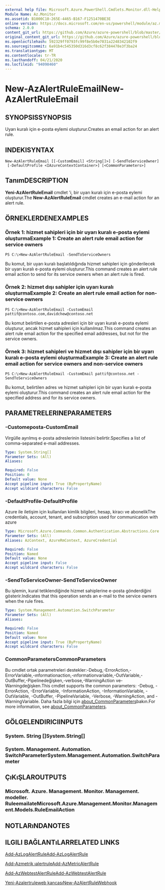 ```yaml
---
external help file: Microsoft.Azure.PowerShell.Cmdlets.Monitor.dll-Help.xml
Module Name: Az.Monitor
ms.assetid: B1000C10-265E-4465-B167-F1251470BE3E
online version: https://docs.microsoft.com/en-us/powershell/module/az.monitor/new-azalertruleemail
schema: 2.0.0
content_git_url: https://github.com/Azure/azure-powershell/blob/master/src/Monitor/Monitor/help/New-AzAlertRuleEmail.md
original_content_git_url: https://github.com/Azure/azure-powershell/blob/master/src/Monitor/Monitor/help/New-AzAlertRuleEmail.md
ms.openlocfilehash: 592329ff0793fc99f8e5b0e7031a2248342102f9
ms.sourcegitcommit: 6a91b4c545350d316d3cf8c62f384478e3f3ba24
ms.translationtype: MT
ms.contentlocale: tr-TR
ms.lasthandoff: 04/21/2020
ms.locfileid: "94098460"
---
```

# <span data-ttu-id="80088-101">New-AzAlertRuleEmail</span><span class="sxs-lookup"><span data-stu-id="80088-101">New-AzAlertRuleEmail</span></span>

## <span data-ttu-id="80088-102">SYNOPSIS</span><span class="sxs-lookup"><span data-stu-id="80088-102">SYNOPSIS</span></span>
<span data-ttu-id="80088-103">Uyarı kuralı için e-posta eylemi oluşturur.</span><span class="sxs-lookup"><span data-stu-id="80088-103">Creates an email action for an alert rule.</span></span>

## <span data-ttu-id="80088-104">INDEKI</span><span class="sxs-lookup"><span data-stu-id="80088-104">SYNTAX</span></span>

```
New-AzAlertRuleEmail [[-CustomEmail] <String[]>] [-SendToServiceOwner]
 [-DefaultProfile <IAzureContextContainer>] [<CommonParameters>]
```

## <span data-ttu-id="80088-105">Tanım</span><span class="sxs-lookup"><span data-stu-id="80088-105">DESCRIPTION</span></span>
<span data-ttu-id="80088-106">**Yeni-AzAlertRuleEmail** cmdlet 'i, bir uyarı kuralı için e-posta eylemi oluşturur.</span><span class="sxs-lookup"><span data-stu-id="80088-106">The **New-AzAlertRuleEmail** cmdlet creates an e-mail action for an alert rule.</span></span>

## <span data-ttu-id="80088-107">ÖRNEKLERDEN</span><span class="sxs-lookup"><span data-stu-id="80088-107">EXAMPLES</span></span>

### <span data-ttu-id="80088-108">Örnek 1: hizmet sahipleri için bir uyarı kuralı e-posta eylemi oluşturma</span><span class="sxs-lookup"><span data-stu-id="80088-108">Example 1: Create an alert rule email action for service owners</span></span>
```
PS C:\>New-AzAlertRuleEmail -SendToServiceOwners
```

<span data-ttu-id="80088-109">Bu komut, bir uyarı kuralı başlatıldığında hizmet sahipleri için gönderilecek bir uyarı kuralı e-posta eylemi oluşturur.</span><span class="sxs-lookup"><span data-stu-id="80088-109">This command creates an alert rule email action to send for its service owners when an alert rule is fired.</span></span>

### <span data-ttu-id="80088-110">Örnek 2: hizmet dışı sahipler için uyarı kuralı oluşturma</span><span class="sxs-lookup"><span data-stu-id="80088-110">Example 2: Create an alert rule email action for non-service owners</span></span>
```
PS C:\>New-AzAlertRuleEmail -CustomEmail pattif@contoso.com,davidchew@contoso.net
```

<span data-ttu-id="80088-111">Bu komut belirtilen e-posta adresleri için bir uyarı kuralı e-posta eylemi oluşturur, ancak hizmet sahipleri için kullanılmaz.</span><span class="sxs-lookup"><span data-stu-id="80088-111">This command creates an alert rule email action for the specified email addresses, but not for the service owners.</span></span>

### <span data-ttu-id="80088-112">Örnek 3: hizmet sahipleri ve hizmet dışı sahipler için bir uyarı kuralı e-posta eylemi oluşturma</span><span class="sxs-lookup"><span data-stu-id="80088-112">Example 3: Create an alert rule email action for service owners and non-service owners</span></span>
```
PS C:\>New-AzAlertRuleEmail -CustomEmail pattif@contoso.net -SendToServiceOwners
```

<span data-ttu-id="80088-113">Bu komut, belirtilen adres ve hizmet sahipleri için bir uyarı kuralı e-posta eylemi oluşturur.</span><span class="sxs-lookup"><span data-stu-id="80088-113">This command creates an alert rule email action for the specified address and for its service owners.</span></span>

## <span data-ttu-id="80088-114">PARAMETRELERINE</span><span class="sxs-lookup"><span data-stu-id="80088-114">PARAMETERS</span></span>

### <span data-ttu-id="80088-115">-Customeposta</span><span class="sxs-lookup"><span data-stu-id="80088-115">-CustomEmail</span></span>
<span data-ttu-id="80088-116">Virgülle ayrılmış e-posta adreslerinin listesini belirtir.</span><span class="sxs-lookup"><span data-stu-id="80088-116">Specifies a list of comma-separated e-mail addresses.</span></span>

```yaml
Type: System.String[]
Parameter Sets: (All)
Aliases:

Required: False
Position: 0
Default value: None
Accept pipeline input: True (ByPropertyName)
Accept wildcard characters: False
```

### <span data-ttu-id="80088-117">-DefaultProfile</span><span class="sxs-lookup"><span data-stu-id="80088-117">-DefaultProfile</span></span>
<span data-ttu-id="80088-118">Azure ile iletişim için kullanılan kimlik bilgileri, hesap, kiracı ve abonelik</span><span class="sxs-lookup"><span data-stu-id="80088-118">The credentials, account, tenant, and subscription used for communication with azure</span></span>

```yaml
Type: Microsoft.Azure.Commands.Common.Authentication.Abstractions.Core.IAzureContextContainer
Parameter Sets: (All)
Aliases: AzContext, AzureRmContext, AzureCredential

Required: False
Position: Named
Default value: None
Accept pipeline input: False
Accept wildcard characters: False
```

### <span data-ttu-id="80088-119">-SendToServiceOwner</span><span class="sxs-lookup"><span data-stu-id="80088-119">-SendToServiceOwner</span></span>
<span data-ttu-id="80088-120">Bu işlemin, kural tetiklendiğinde hizmet sahiplerine e-posta gönderdiğini gösterir.</span><span class="sxs-lookup"><span data-stu-id="80088-120">Indicates that this operation sends an e-mail to the service owners when the rule fires.</span></span>

```yaml
Type: System.Management.Automation.SwitchParameter
Parameter Sets: (All)
Aliases:

Required: False
Position: Named
Default value: None
Accept pipeline input: True (ByPropertyName)
Accept wildcard characters: False
```

### <span data-ttu-id="80088-121">CommonParameters</span><span class="sxs-lookup"><span data-stu-id="80088-121">CommonParameters</span></span>
<span data-ttu-id="80088-122">Bu cmdlet ortak parametreleri destekler:-Debug,-ErrorAction,-ErrorVariable,-ınformationaction,-ınformationvariable,-OutVariable,-OutBuffer,-Pipelinedeğişken,-verbose,-WarningAction ve-Warningdeğişken.</span><span class="sxs-lookup"><span data-stu-id="80088-122">This cmdlet supports the common parameters: -Debug, -ErrorAction, -ErrorVariable, -InformationAction, -InformationVariable, -OutVariable, -OutBuffer, -PipelineVariable, -Verbose, -WarningAction, and -WarningVariable.</span></span> <span data-ttu-id="80088-123">Daha fazla bilgi için [about_CommonParameters](http://go.microsoft.com/fwlink/?LinkID=113216)bakın.</span><span class="sxs-lookup"><span data-stu-id="80088-123">For more information, see [about_CommonParameters](http://go.microsoft.com/fwlink/?LinkID=113216).</span></span>

## <span data-ttu-id="80088-124">GÖLGELENDIRICI</span><span class="sxs-lookup"><span data-stu-id="80088-124">INPUTS</span></span>

### <span data-ttu-id="80088-125">System. String []</span><span class="sxs-lookup"><span data-stu-id="80088-125">System.String[]</span></span>

### <span data-ttu-id="80088-126">System. Management. Automation. SwitchParameter</span><span class="sxs-lookup"><span data-stu-id="80088-126">System.Management.Automation.SwitchParameter</span></span>

## <span data-ttu-id="80088-127">ÇıKıŞLAR</span><span class="sxs-lookup"><span data-stu-id="80088-127">OUTPUTS</span></span>

### <span data-ttu-id="80088-128">Microsoft. Azure. Management. Monitor. Management. modeller. Ruleemailate</span><span class="sxs-lookup"><span data-stu-id="80088-128">Microsoft.Azure.Management.Monitor.Management.Models.RuleEmailAction</span></span>

## <span data-ttu-id="80088-129">NOTLARıNDA</span><span class="sxs-lookup"><span data-stu-id="80088-129">NOTES</span></span>

## <span data-ttu-id="80088-130">ILGILI BAĞLANTıLAR</span><span class="sxs-lookup"><span data-stu-id="80088-130">RELATED LINKS</span></span>

[<span data-ttu-id="80088-131">Add-AzLogAlertRule</span><span class="sxs-lookup"><span data-stu-id="80088-131">Add-AzLogAlertRule</span></span>](./Add-AzLogAlertRule.md)

[<span data-ttu-id="80088-132">Add-Azmetrik ıalertrule</span><span class="sxs-lookup"><span data-stu-id="80088-132">Add-AzMetricAlertRule</span></span>](./Add-AzMetricAlertRule.md)

[<span data-ttu-id="80088-133">Add-AzWebtestAlertRule</span><span class="sxs-lookup"><span data-stu-id="80088-133">Add-AzWebtestAlertRule</span></span>](./Add-AzWebtestAlertRule.md)

[<span data-ttu-id="80088-134">Yeni-Azalertruleweb kancası</span><span class="sxs-lookup"><span data-stu-id="80088-134">New-AzAlertRuleWebhook</span></span>](./New-AzAlertRuleWebhook.md)


